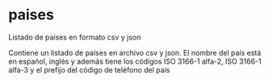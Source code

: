 # paises
Listado de países en formato csv y json

Contiene un listado de países en archivo csv y json. El nombre del país está en español, inglés y además tiene los códigos ISO 3166-1 alfa-2, ISO 3166-1 alfa-3 y el prefijo del código de teléfono del país 
